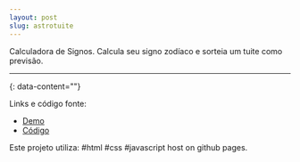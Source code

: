 ```yaml
---
layout: post
slug: astrotuite
---
```


Calculadora de Signos. Calcula seu signo zodíaco e sorteia um tuite como previsão.   

---
{: data-content=""}

Links e código fonte:
- [Demo](https://izichtl.github.io/astrotuite/)
- [Código](https://github.com/izichtl/astrotuite)

Este projeto utiliza: #html #css #javascript host on github pages.



